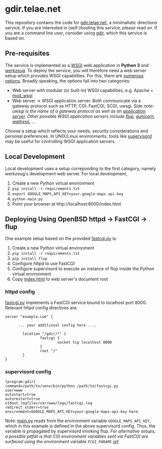 # gdir.telae.net
This repository contains the code for [gdir.telae.net](https://gdir.telae.net), a minimalistic directions service. If you are interested in (self-)hosting this service, please read on. If you are a command line user, consider using [gdir](https://github.com/pafoster/gdir), which this service is based on.

## Pre-requisites
The service is implemented as a [WSGI](https://en.wikipedia.org/wiki/Web_Server_Gateway_Interface) web application in **Python 3** and [werkzeug](https://werkzeug.palletsprojects.com/en/2.2.x/#). To deploy the service, you will therefore need a web server setup which provides WSGI capabilities. For this, there are [numerous options](https://wsgi.readthedocs.io/en/latest/servers.html). Broadly speaking, the options fall into two categories:
* Web server with modular (or built-in) WSGI capabilities, e.g. Apache + [mod_wsgi](https://modwsgi.readthedocs.io/en/master/)
* Web server → WSGI application server. Both communicate via a gateway protocol such as HTTP, CGI, FastCGI, SCGI, uwsgi.
*Side note: uwsgi is the name of a gateway protocol as well as an [application server](https://uwsgi-docs.readthedocs.io/en/latest/). Other possible WSGI application servers include [flup](https://www.saddi.com/software/flup/), [gunicorn](https://gunicorn.org/), [waitress](https://docs.pylonsproject.org/projects/waitress/en/stable/index.html), ...*

Choose a setup which reflects your needs, security considerations and personal preferences. In UNIX/Linux environments, tools like [supervisord](http://supervisord.org/) may be useful for controlling WSGI application servers.

## Local Development
Local development uses a setup correponding to the first category, namely werkzeug's development web server. For local development,
1. Create a new Python virtual environment
2. `pip install -r requirements.txt`
3. `export GOOGLE_MAPS_API_KEY=your-google-maps-api-key`
4. `python main.py`
5. Point your browser at http://localhost:8000/index.html

## Deploying Using OpenBSD httpd → FastCGI → flup
One example setup based on the provided [fastcgi.py](fastcgi.py) is:
1. Create a new Python virtual environment
2. `pip install -r requirements.txt`
3. `pip install flup`
4. Configure httpd to use FastCGI
5. Configure supervisord to execute an instance of flup inside the Python virtual environment
6. Copy [index.html](index.html) to web server's document root

### httpd config
[fastcgi.py](fastcgi.py) implements a FastCGI service bound to localhost port 8000. Relevant httpd config directives are:
```
server "example.com" {

      ... your additional config here ....

        location "/gdir/*" {
                fastcgi {
                        socket tcp localhost 8000
                }
                root "/"
        }
}
```
### supervisord config
```
[program:gdir]
command=/path/to/venv/bin/python /path/to/fastcgi.py
user=www
autostart=true
autorestart=true
stdout_logfile=/var/www/logs/fastcgi.log
redirect_stderr=true
environment=GOOGLE_MAPS_API_KEY=your-google-maps-api-key-here
```
Note: [main.py](main.py) reads from the environment variable `GOOGLE_MAPS_API_KEY`, which in this example is defined in the above supervisord config. Thus, the variable is propagated by supervisord invoking flup. *For alternative setups, a possible pitfall is that CGI environment variables sent via FastCGI are surfaced using the environment variable `FCGI_PARAMS` [ref](https://serverfault.com/questions/929993/how-does-nginx-pass-environmental-variables-to-fast-cgi-handlers-like-php-fpm).*
